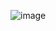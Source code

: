![image](https://github.com/MoHazem02/Dialysis-Machine/assets/66066832/59ff6952-c60a-4380-a90d-d504be684e80)
